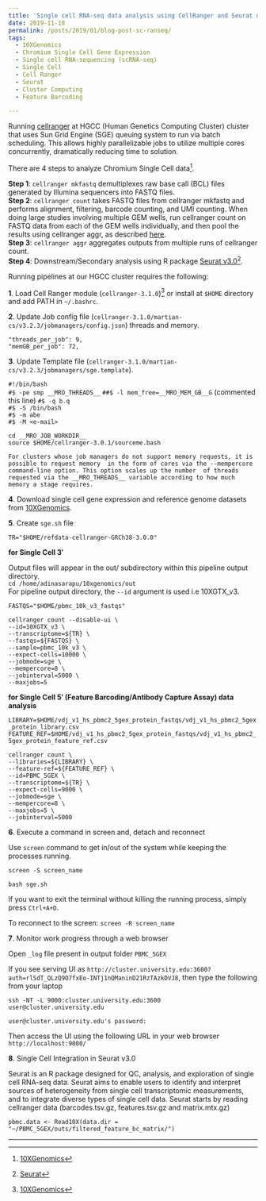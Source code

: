 ```yaml
---
title: 'Single cell RNA-seq data analysis using CellRanger and Seurat on Cluster'
date: 2019-11-18
permalink: /posts/2019/01/blog-post-sc-ranseq/
tags:
  - 10XGenomics
  - Chromium Single Cell Gene Expression
  - Single cell RNA-sequencing (scRNA-seq)
  - Single Cell
  - Cell Ranger
  - Seurat
  - Cluster Computing
  - Feature Barcoding

---
```

Running [cellranger](https://support.10xgenomics.com/single-cell-gene-expression/software/pipelines/latest/what-is-cell-ranger) at HGCC (Human Genetics Computing Cluster) cluster that uses Sun Grid Engine (SGE) queuing system to run via batch scheduling. This allows highly parallelizable jobs to utilize multiple cores concurrently, dramatically reducing time to solution.

There are 4 steps to analyze Chromium Single Cell data[^1].

**Step 1**: `cellranger mkfastq` demultiplexes raw base call (BCL) files generated by Illumina sequencers into FASTQ files.  
**Step 2**: `cellranger count` takes FASTQ files from cellranger mkfastq and performs alignment, filtering, barcode counting, and UMI counting. When doing large studies involving multiple GEM wells, run cellranger count on FASTQ data from each of the GEM wells individually, and then pool the results using cellranger aggr, as described [here](https://support.10xgenomics.com/single-cell-gene-expression/software/pipelines/latest/using/aggregate).  
**Step 3**: `cellranger aggr` aggregates outputs from multiple runs of cellranger count.  
**Step 4**: Downstream/Secondary analysis using R package [Seurat v3.0](https://satijalab.org/seurat/)[^2].

Running pipelines at our HGCC cluster requires the following:  

**1**. Load Cell Ranger module (`cellranger-3.1.0`)[^1] or install at `$HOME` directory and add PATH in `~/.bashrc`.  

**2**. Update Job config file (`cellranger-3.1.0/martian-cs/v3.2.3/jobmanagers/config.json`) threads and memory.

`"threads_per_job": 9,`  
`"memGB_per_job": 72,`

**3**. Update Template file (`cellranger-3.1.0/martian-cs/v3.2.3/jobmanagers/sge.template`).

`#!/bin/bash`  
`#$ -pe smp __MRO_THREADS__`
`##$ -l mem_free=__MRO_MEM_GB__G` (commented this line)
`#$ -q b.q`  
`#$ -S /bin/bash`  
`#$ -m abe`  
`#$ -M <e-mail>`  

`cd __MRO_JOB_WORKDIR__`  
`source $HOME/cellranger-3.0.1/sourceme.bash`  

`For clusters whose job managers do not support memory requests, it is possible to request memory 
in the form of cores via the --mempercore command-line option. This option scales up the number 
of threads requested via the __MRO_THREADS__ variable according to how much memory a stage requires.`  

**4**. Download single cell gene expression and reference genome datasets from [10XGenomics](https://www.10xgenomics.com/resources/datasets/).  

**5**. Create `sge.sh` file  

`TR="$HOME/refdata-cellranger-GRCh38-3.0.0"`

**for Single Cell 3′**

Output files will appear in the out/ subdirectory within this pipeline output directory.  
`cd /home/adinasarapu/10xgenomics/out`  
For pipeline output directory, the `--id` argument is used i.e 10XGTX_v3.  

`FASTQS="$HOME/pbmc_10k_v3_fastqs"`  

`cellranger count --disable-ui \`  
  `--id=10XGTX_v3 \`  
  `--transcriptome=${TR} \`  
  `--fastqs=${FASTQS} \`  
  `--sample=pbmc_10k_v3 \`  
  `--expect-cells=10000 \`  
  `--jobmode=sge \`  
  `--mempercore=8 \`  
  `--jobinterval=5000 \`  
  `--maxjobs=5`    

**for Single Cell 5′ (Feature Barcoding/Antibody Capture Assay) data analysis**

`LIBRARY=$HOME/vdj_v1_hs_pbmc2_5gex_protein_fastqs/vdj_v1_hs_pbmc2_5gex_protein_library.csv`  
`FEATURE_REF=$HOME/vdj_v1_hs_pbmc2_5gex_protein_fastqs/vdj_v1_hs_pbmc2_5gex_protein_feature_ref.csv`   

`cellranger count \`  
 `--libraries=${LIBRARY} \`  
 `--feature-ref=${FEATURE_REF} \`  
 `--id=PBMC_5GEX \`  
 `--transcriptome=${TR} \`  
 `--expect-cells=9000 \`  
 `--jobmode=sge \`  
 `--mempercore=8 \`  
 `--maxjobs=5 \`  
 `--jobinterval=5000`  


**6**. Execute a command in screen and, detach and reconnect    

Use `screen` command to get in/out of the system while keeping the processes running.  

`screen -S screen_name`  

`bash sge.sh`  

If you want to exit the terminal without killing the running process, simply press `Ctrl+A+D`.  

To reconnect to the screen: `screen -R screen_name`  

**7**. Monitor work progress through a web browser  

Open `_log` file present in output folder `PBMC_5GEX`  

If you see serving UI as `http://cluster.university.edu:3600?auth=rlSdT_QLzQ9O7fxEo-INTj1nQManinD21RzTAzkDVJ8`, then type the following from your laptop  

`ssh -NT -L 9000:cluster.university.edu:3600 user@cluster.university.edu`  

`user@cluster.university.edu's password:`  

Then access the UI using the following URL in your web browser
`http://localhost:9000/`  

**8**. Single Cell Integration in Seurat v3.0  

Seurat is an R package designed for QC, analysis, and exploration of single cell RNA-seq data. Seurat aims to enable users to identify and interpret sources of heterogeneity from single cell transcriptomic measurements, and to integrate diverse types of single cell data. Seurat starts by reading cellranger data (barcodes.tsv.gz, features.tsv.gz and matrix.mtx.gz)  

`pbmc.data <- Read10X(data.dir = "~/PBMC_5GEX/outs/filtered_feature_bc_matrix/")`  
 
---

[^1]: [10XGenomics](https://support.10xgenomics.com/single-cell-gene-expression/software/overview/welcome)
[^2]: [Seurat](https://satijalab.org/seurat/)
